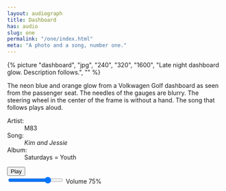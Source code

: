 ```yaml
---
layout: audiograph
title: Dashboard
has: audio
slug: one
permalink: "/one/index.html"
meta: "A photo and a song, number one."
---
```


{% picture "dashboard", "jpg", "240", "320", "1600", "Late night dashboard glow. Description follows.", "" %}

<div class="contain">
  <p class="caption">The neon blue and orange glow from a Volkwagen Golf dashboard as seen from the passenger seat. The needles of the gauges are <span class="blur">blurry</span>. The steering wheel in the center of the frame is without a hand. The song that follows plays aloud.</p>
  <dl>
    <dt>Artist:</dt>
    <dd>M83</dd>
    <dt>Song:</dt>
    <dd><em>Kim and Jessie</em></dd>
    <dt>Album:</dt>
    <dd>Saturdays = Youth</dd>
  </dl>
  <div id="player" style="display: none;" data-video-id="n5cgzcjqOtE"></div>
  <div class="control-panel">
    <button id="play-pause-btn">Play</button>
    <div class="bind">
      <input type="range" id="volume-control" min="0" max="100" value="75">
      <label for="volume-control">Volume</label>
      <span id="volume-display">75%</span>
    </div>
  </div>
</div>
